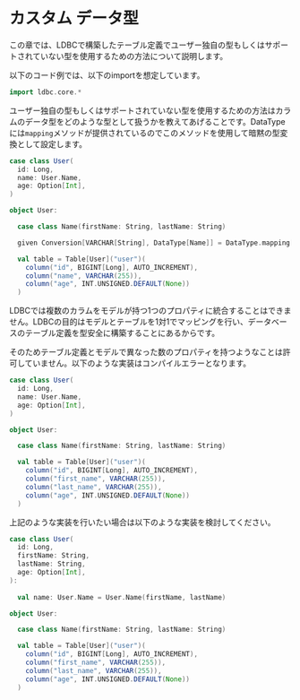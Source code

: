 # カスタム データ型

この章では、LDBCで構築したテーブル定義でユーザー独自の型もしくはサポートされていない型を使用するための方法について説明します。

以下のコード例では、以下のimportを想定しています。

```scala 3
import ldbc.core.*
```

ユーザー独自の型もしくはサポートされていない型を使用するための方法はカラムのデータ型をどのような型として扱うかを教えてあげることです。DataTypeには`mapping`メソッドが提供されているのでこのメソッドを使用して暗黙の型変換として設定します。

```scala 3
case class User(
  id: Long,
  name: User.Name,
  age: Option[Int],
)

object User:

  case class Name(firstName: String, lastName: String)

  given Conversion[VARCHAR[String], DataType[Name]] = DataType.mapping[VARCHAR[String], Name]

  val table = Table[User]("user")(
    column("id", BIGINT[Long], AUTO_INCREMENT),
    column("name", VARCHAR(255)),
    column("age", INT.UNSIGNED.DEFAULT(None))
  )
```

LDBCでは複数のカラムをモデルが持つ1つのプロパティに統合することはできません。LDBCの目的はモデルとテーブルを1対1でマッピングを行い、データベースのテーブル定義を型安全に構築することにあるからです。

そのためテーブル定義とモデルで異なった数のプロパティを持つようなことは許可していません。以下のような実装はコンパイルエラーとなります。

```scala 3
case class User(
  id: Long,
  name: User.Name,
  age: Option[Int],
)

object User:

  case class Name(firstName: String, lastName: String)

  val table = Table[User]("user")(
    column("id", BIGINT[Long], AUTO_INCREMENT),
    column("first_name", VARCHAR(255)),
    column("last_name", VARCHAR(255)),
    column("age", INT.UNSIGNED.DEFAULT(None))
  )
```

上記のような実装を行いたい場合は以下のような実装を検討してください。

```scala 3
case class User(
  id: Long,
  firstName: String, 
  lastName: String,
  age: Option[Int],
):
  
  val name: User.Name = User.Name(firstName, lastName)

object User:

  case class Name(firstName: String, lastName: String)

  val table = Table[User]("user")(
    column("id", BIGINT[Long], AUTO_INCREMENT),
    column("first_name", VARCHAR(255)),
    column("last_name", VARCHAR(255)),
    column("age", INT.UNSIGNED.DEFAULT(None))
  )
```
